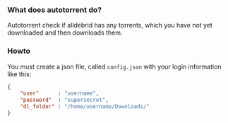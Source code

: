 ### What does autotorrent do?

Autotorrent check if alldebrid has any torrents, which you have not yet downloaded and then downloads them.

### Howto
You must create a json file, called ```config.json``` with your login information like this:
```json
{
    "user"      : "username",
    "password"  : "supersecret",
    "dl_folder" : "/home/username/Downloads/"
}
```